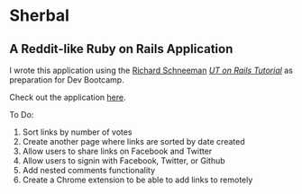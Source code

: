 # Sherbal
## A Reddit-like Ruby on Rails Application

I wrote this application using the [Richard Schneeman](http://schneems.com/) [*UT on Rails Tutorial*](http://schneems.com/ut-rails) as preparation for Dev Bootcamp.

Check out the application [here](http://sherbal.herokuapp.com).

To Do:
1. Sort links by number of votes
2. Create another page where links are sorted by date created
3. Allow users to share links on Facebook and Twitter
4. Allow users to signin with Facebook, Twitter, or Github
5. Add nested comments functionality
6. Create a Chrome extension to be able to add links to remotely


